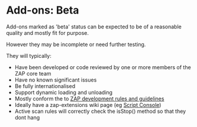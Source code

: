 # Add-ons: Beta #

Add-ons marked as 'beta' status can be expected to be of a reasonable quality and mostly fit for purpose.

However they may be incomplete or need further testing.

They will typically:
  * Have been developed or code reviewed by one or more members of the ZAP core team
  * Have no known significant issues
  * Be fully internationalised
  * Support dynamic loading and unloading
  * Mostly conform the to [ZAP development rules and guidelines](http://code.google.com/p/zaproxy/wiki/DevGuidelines)
  * Ideally have a zap-extensions wiki page (eg [Script Console](AddOn_scripts.md))
  * Active scan rules will correctly check the isStop() method so that they dont hang